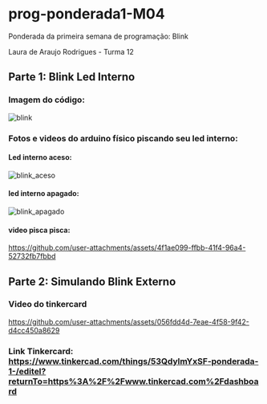 # prog-ponderada1-M04
Ponderada da primeira semana de programação: Blink 

Laura de Araujo Rodrigues - Turma 12

## Parte 1: Blink Led Interno

### Imagem do código:
![blink](https://github.com/user-attachments/assets/a2a4f4c4-eba1-4011-abef-f6700b3bcc3f)


### Fotos e videos do arduino físico piscando seu led interno:

#### Led interno aceso: 

![blink_aceso ](https://github.com/user-attachments/assets/fe43f033-8f0b-40c0-bfa0-ddfc46364b5e)

#### led interno apagado:

![blink_apagado](https://github.com/user-attachments/assets/a62d16d1-695a-49ed-8943-e8102c26b6fa)

#### video pisca pisca:

https://github.com/user-attachments/assets/4f1ae099-ffbb-41f4-96a4-52732fb7fbbd

## Parte 2: Simulando Blink Externo

### Video do tinkercard 

https://github.com/user-attachments/assets/056fdd4d-7eae-4f58-9f42-d4cc450a8629

### Link Tinkercard: https://www.tinkercad.com/things/53QdylmYxSF-ponderada-1-/editel?returnTo=https%3A%2F%2Fwww.tinkercad.com%2Fdashboard 

